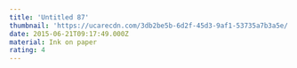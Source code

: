 ```yaml
---
title: 'Untitled 87'
thumbnail: 'https://ucarecdn.com/3db2be5b-6d2f-45d3-9af1-53735a7b3a5e/'
date: 2015-06-21T09:17:49.000Z
material: Ink on paper
rating: 4
---
```

